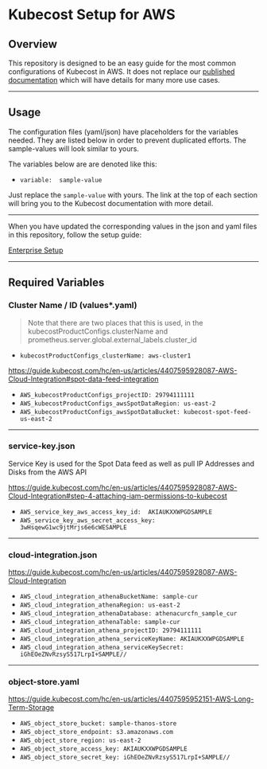# Kubecost Setup for AWS

## Overview

This repository is designed to be an easy guide for the most common configurations of Kubecost in AWS. It does not replace our [published documentation](https://guide.kubecost.com/) which will have details for many more use cases.

---
## Usage

The configuration files (yaml/json) have placeholders for the variables needed. They are listed below in order to prevent duplicated efforts. The sample-values will look similar to yours.

The variables below are are denoted like this:
- `variable:  sample-value`

Just replace the `sample-value` with yours. The link at the top of each section will bring you to the Kubecost documentation with more detail.

---
When you have updated the corresponding values in the json and yaml files in this repository, follow the setup guide:

[Enterprise Setup](README-enterprise.md)

---

## Required Variables

### Cluster Name / ID (values*.yaml)

>Note that there are two places that this is used, in the kubecostProductConfigs.clusterName and prometheus.server.global.external_labels.cluster_id
- `kubecostProductConfigs_clusterName: aws-cluster1`

https://guide.kubecost.com/hc/en-us/articles/4407595928087-AWS-Cloud-Integration#spot-data-feed-integration

- `AWS_kubecostProductConfigs_projectID: 29794111111`
- `AWS_kubecostProductConfigs_awsSpotDataRegion: us-east-2`
- `AWS_kubecostProductConfigs_awsSpotDataBucket: kubecost-spot-feed-us-east-2`

---

### service-key.json
Service Key is used for the Spot Data feed as well as pull IP Addresses and Disks from the AWS API

https://guide.kubecost.com/hc/en-us/articles/4407595928087-AWS-Cloud-Integration#step-4-attaching-iam-permissions-to-kubecost

- `AWS_service_key_aws_access_key_id:  AKIAUKXXWPGDSAMPLE`
- `AWS_service_key_aws_secret_access_key:  3wHsqewG1wc9jtMrjs6e6cWESAMPLE`

---

### cloud-integration.json

https://guide.kubecost.com/hc/en-us/articles/4407595928087-AWS-Cloud-Integration

- `AWS_cloud_integration_athenaBucketName: sample-cur`
- `AWS_cloud_integration_athenaRegion: us-east-2`
- `AWS_cloud_integration_athenaDatabase: athenacurcfn_sample_cur`
- `AWS_cloud_integration_athenaTable: sample-cur`
- `AWS_cloud_integration_athena_projectID: 29794111111`
- `AWS_cloud_integration_athena_serviceKeyName: AKIAUKXXWPGDSAMPLE`
- `AWS_cloud_integration_athena_serviceKeySecret: iGhEOeZNvRzsyS517LrpI+SAMPLE//`

---

### object-store.yaml

https://guide.kubecost.com/hc/en-us/articles/4407595952151-AWS-Long-Term-Storage

- `AWS_object_store_bucket: sample-thanos-store`
- `AWS_object_store_endpoint: s3.amazonaws.com`
- `AWS_object_store_region: us-east-2`
- `AWS_object_store_access_key: AKIAUKXXWPGDSAMPLE`
- `AWS_object_store_secret_key: iGhEOeZNvRzsyS517LrpI+SAMPLE//`